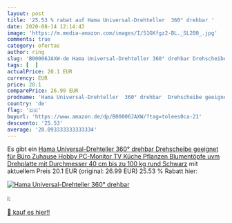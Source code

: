 ```yaml
---
layout: post
title: '25.53 % rabat auf Hama Universal-Drehteller  360° drehbar '
date: 2020-08-14 12:14:43
image: 'https://m.media-amazon.com/images/I/51GKfgz2-BL._SL200_.jpg'
comments: true
category: ofertas
author: ring
slug: 'B00006JAXW-de Hama Universal-Drehteller 360° drehbar Drehscheibe...'
tags: [  ]
actualPrice: 20.1 EUR
currency: EUR
price: 20.1
comparePrice: 26.99 EUR
prodname: 'Hama Universal-Drehteller  360° drehbar  Drehscheibe geeignet für Büro  Zuhause  Hobby  PC-Monitor  TV  Küche  Pflanzen  Blumentöpfe uvm  Drehplatte mit Durchmesser 40 cm  bis zu 100 kg  rund  Schwarz'
country: 'de'
flag: '🇩🇪'
buyurl: 'https://www.amazon.de/dp/B00006JAXW/?tag=tolees0ca-21'
descuento: '25.53'
average: '20.093333333333334'
---
```


Es gibt ein [Hama Universal-Drehteller  360° drehbar  Drehscheibe geeignet für Büro  Zuhause  Hobby  PC-Monitor  TV  Küche  Pflanzen  Blumentöpfe uvm  Drehplatte mit Durchmesser 40 cm  bis zu 100 kg  rund  Schwarz](https://www.amazon.de/dp/B00006JAXW/?tag=tolees0ca-21) mit aktuellem Preis 20.1 EUR (original: 26.99 EUR) 25.53 % Rabatt hier:

[![Hama Universal-Drehteller  360° drehbar ](https://m.media-amazon.com/images/I/51GKfgz2-BL._SL200_.jpg)](https://www.amazon.de/dp/B00006JAXW/?tag=tolees0ca-21)

ℹ️:


[🛒 kauf es hier!!](https://www.amazon.de/dp/B00006JAXW/?tag=tolees0ca-21)

